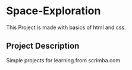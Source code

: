# Space-Exploration
This Project is made with basics of html and css. 
## Project Description
Simple projects for learning.from scrimba.com
